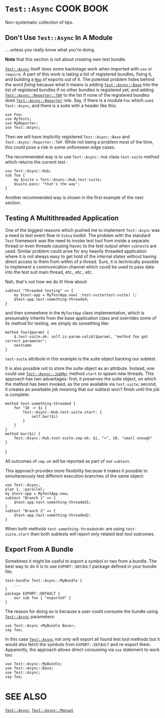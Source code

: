 `Test::Async` COOK BOOK
=======================

Non-systematic collection of tips.

Don't Use `Test::Async` In A Module
-----------------------------------

... unless you really know what you're doing.

**Note** that this section is not about creating own test bundle.

[`Test::Async`](https://github.com/vrurg/raku-Test-Async/blob/v0.0.15/docs/md/Test/Async.md) itself does some backstage work when imported with `use` or `require`. A part of this work is taking a list of registered bundles, fixing it, and building a [`Map`](https://docs.raku.org/type/Map) of exports out of it. The potential problem hides behind the word *fixing* because what it means is adding [`Test::Async::Base`](https://github.com/vrurg/raku-Test-Async/blob/v0.0.15/docs/md/Test/Async/Base.md) into the list of registered bundles if no other bundles is registered yet; and adding [`Test::Async::Reporter::TAP`](https://github.com/vrurg/raku-Test-Async/blob/v0.0.15/docs/md/Test/Async/Reporter/TAP.md) to the list if none of the registered bundles does [`Test::Async::Reporter`](https://github.com/vrurg/raku-Test-Async/blob/v0.0.15/docs/md/Test/Async/Reporter.md) role. Say, if there is a module `Foo` which `use`s `Test::Async`, and there is a suite with a header like this:

    use Foo;
    use MyTests;
    use MyReporter;
    use Test::Async;

Then we will have implicitly registered `Test::Async::Base` and `Test::Async::Reporter::TAP`. While not being a problem most of the time, this could pose a risk in some unforeseen edge cases.

The recommended way is to use `Test::Async::Hub` class `test-suite` method which returns the current test :

    use Test::Async::Hub;
    sub foo {
        my $suite = Test::Async::Hub.test-suite;
        $suite.pass: "that's the way";
    }

Another recommended way is shown in the first example of the next section.

Testing A Multithreaded Application
-----------------------------------

One of the biggest reasons which pushed me to implement `Test::Async` was a need to test event flow in `Vikna` toolkit. The problem with the standard `Test` framework was the need to invoke test tool from inside a separate thread or even threads causing havoc to the test output when `subtest`s are used. Similar problem could arise for any heavily threaded application where it is not always easy to get hold of the internal states without having direct access to them from within of a thread. Sure, it is technically possible to implement a communication channel which could be used to pass data into the test suit main thread, etc., etc., etc.

Nah, that's not how we do it! How about:

    subtest "Threaded testing" => {
        my $test-app = MyTestApp.new( :test-suite(test-suite) );
        $test-app.test-something-threaded;
    }

and then somewhere in the `MyTestApp` class implementation, which is presumably inherits from the base application class and overrides some of its method for testing, we simply do something like:

    method foo($param) {
        $.test-suite.ok: self.is-param-valid($param), "method foo got correct parameter";
        nextsame
    }

`test-suite` attribute in this example is the suite object backing our subtest.

It is also possible not to store the suite object as an attribute. Instead, one could use [`Test::Async::JobMgr`](https://github.com/vrurg/raku-Test-Async/blob/v0.0.15/docs/md/Test/Async/JobMgr.md) method `start` to spawn new threads. This approach has two advantages: first, it preserves the suite object, on which the method has been invoked, as the one available via `test-suite`; second, it creates an awaitable job meaning that our subtest won't finish until the job is complete:

    method test-something-threaded {
        for ^10 -> $i {
            Test::Async::Hub.test-suite.start: {
                self.bar($i)
            }
        }
    }
    method bar($i) {
        Test::Async::Hub.test-suite.cmp-ok: $i, "<", 10, "small enough"
    }

}

All outcomes of `cmp-ok` will be reported as part of our `subtest`.

This approach provides more flexibility because it makes it possible to simultaneously test different execution branches of the same object:

    use Test::Async;
    plan 1, :parallel;
    my $test-app = MyTestApp.new;
    subtest "Branch 1" => {
        $test-app.test-something-threaded1;
    }
    subtest "Branch 2" => {
        $test-app.test-something-threaded2;
    }

When both methods `test-something-threaded<N>` are using `test-suite.start` then both subtests will report only related test tool outcomes.

Export From A Bundle
--------------------

Sometimes it might be useful to export a symbol or two from a bundle. The best way to do it is to use `EXPORT::DEFAULT` package defined in your bundle file:

    test-bundle Test::Async::MyBundle {
        ...
    }
    package EXPORT::DEFAULT {
        our sub foo { "exported" }
    }

The reason for doing so is because a user could consume the bundle using [`Test::Async`](https://github.com/vrurg/raku-Test-Async/blob/v0.0.15/docs/md/Test/Async.md) parameters:

    use Test::Async <MyBundle Base>;
    say foo;

In this case [`Test::Async`](https://github.com/vrurg/raku-Test-Async/blob/v0.0.15/docs/md/Test/Async.md) not only will export all found test tool methods but it would also fetch the symbols from `EXPORT::DEFAULT` and re-export them. Apparently, the approach allows direct consuming via `use` statement to work too:

    use Test::Async::MyBundle;
    use Test::Async::Base;
    use Test::Async;
    say foo;

SEE ALSO
========

[`Test::Async`](https://github.com/vrurg/raku-Test-Async/blob/v0.0.15/docs/md/Test/Async.md), [`Test::Async::Manual`](https://github.com/vrurg/raku-Test-Async/blob/v0.0.15/docs/md/Test/Async/Manual.md)

